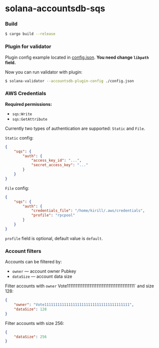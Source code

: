 # solana-accountsdb-sqs

### Build

```bash 
$ cargo build --release
```

### Plugin for validator

Plugin config example located in [config.json](config.json). **You need change `libpath` field.**

Now you can run validator with plugin:

```bash
$ solana-validator --accountsdb-plugin-config ./config.json
```

### AWS Credentials

**Required permissions:**

- `sqs:Write`
- `sqs:GetAttribute`

Currently two types of authentication are supported: `Static` and `File`.

`Static` config:

```json
{
    "sqs": {
        "auth": {
            "access_key_id": "...",
            "secret_access_key": "..."
        }
    }
}
```

`File` config:

```json
{
    "sqs": {
        "auth": {
            "credentials_file": "/home/kirill/.aws/credentials",
            "profile": "rpcpool"
        }
    }
}
```

`profile` field is optional, default value is `default`.

### Account filters

Accounts can be filtered by:

- `owner` — account owner Pubkey
- `dataSize` — account data size

Filter accounts with `owner` Vote111111111111111111111111111111111111111` and size 128:

```json
{
    "owner": "Vote111111111111111111111111111111111111111",
    "dataSize": 128
}
```

Filter accounts with size 256:

```json
{
    "dataSize": 256
}
```
